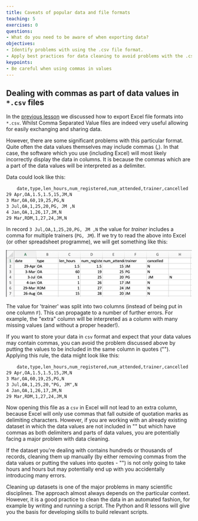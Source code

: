 ```yaml
---
title: Caveats of popular data and file formats 
teaching: 5
exercises: 0
questions:
- What do you need to be aware of when exporting data?
objectives:
- Identify problems with using the .csv file format.
- Apply best practices for data cleaning to avoid problems with the .csv file format.
keypoints:
- Be careful when using commas in values
---
```


<!-- Materials by: **Jeffrey Hollister**, **Alexander Duryee**, **Jennifer Bryan**, **Daisie Huang**, **Ben Marwick**, **Christie Bahlai**, **Owen Jones**, **Aleksandra Pawlik** -->

## Dealing with commas as part of data values in `*.csv` files ##

In the [previous lesson](../05-exporting-data) we discussed how to export Excel file formats into `*.csv`. Whilst Comma Separated Value files are indeed very useful allowing for easily exchanging and sharing data. 

However, there are some significant problems with this particular format. Quite often the data values themselves may include commas (,). In that case, the software which you use (including Excel) will most likely incorrectly display the data in columns. It is because the commas which are a part of the data values will be interpreted as a delimiter.

Data could look like this:
	
		date,type,len_hours,num_registered,num_attended,trainer,cancelled
    29 Apr,OA,1.5,1.5,15,JM,N
    3 Mar,OA,60,19,25,PG,N
    3 Jul,OA,1,25,20,PG, JM ,N
    4 Jan,OA,1,26,17,JM,N
    29 Mar,RDM,1,27,24,JM,N

In record `3 Jul,OA,1,25,20,PG, JM ,N` the value for *trainer* includes a comma for multiple trainers (`PG, JM`). 
If we try to read the above into Excel (or other spreadsheet programme), we will get something like this:

![Issue with importing csv format](../fig/csv-mistake.png)

The value for 'trainer' was split into two columns (instead of being put in one column `F`). This can propagate to a number of further errors. For example, the "extra" column will be interpreted as a column with many missing values (and without a proper header!). 
 
If you want to store your data in `csv` format and expect that your data values may contain commas, you can avoid the problem discussed above by putting the values to be included in the same column in quotes (""). Applying this rule, the data might look like this:

		date,type,len_hours,num_registered,num_attended,trainer,cancelled
    29 Apr,OA,1.5,1.5,15,JM,N
    3 Mar,OA,60,19,25,PG,N
    3 Jul,OA,1,25,20,"PG, JM",N
    4 Jan,OA,1,26,17,JM,N
    29 Mar,RDM,1,27,24,JM,N
	

Now opening this file as a `csv` in Excel will not lead to an extra column, because Excel will only use commas that fall outside of quotation marks as delimiting characters. However, if you are working with an already existing dataset in which the data values are not included in "" but which have commas as both delimiters and parts of data values, you are potentially facing a major problem with data cleaning.

If the dataset you're dealing with contains hundreds or thousands of records, cleaning them up manually (by either removing commas from the data values or putting the values into quotes - "") is not only going to take hours and hours but may potentially end up with you accidentally introducing many errors.

Cleaning up datasets is one of the major problems in many scientific disciplines. The approach almost always depends on the particular context. However, it is a good practice to clean the data in an automated fashion, for example by writing and running a script. The Python and R lessons will give you the basis for developing skills to build relevant scripts. 
